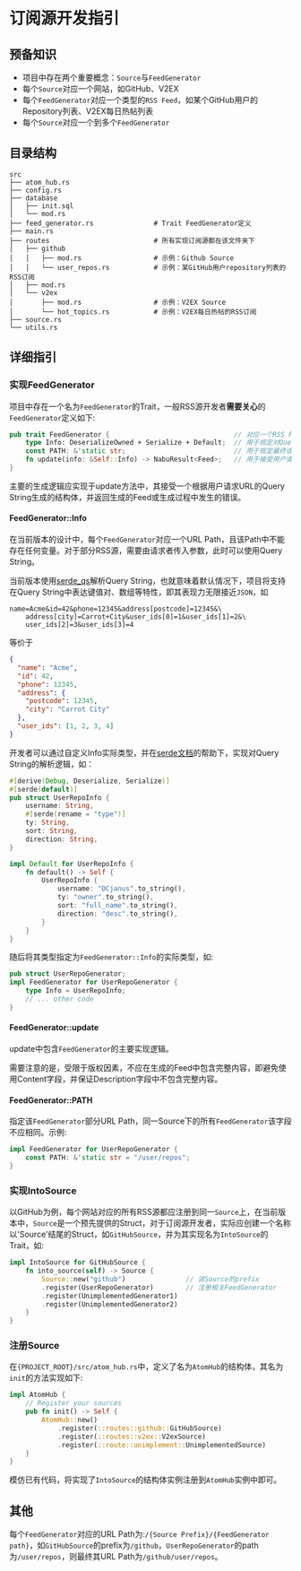# 订阅源开发指引

## 预备知识

+ 项目中存在两个重要概念：`Source`与`FeedGenerator`
+ 每个`Source`对应一个网站，如GitHub、V2EX
+ 每个`FeedGenerator`对应一个类型的`RSS Feed`，如某个GitHub用户的Repository列表、V2EX每日热帖列表
+ 每个`Source`对应一个到多个`FeedGenerator`

## 目录结构

```text                      
src
├── atom_hub.rs
├── config.rs
├── database
│   ├── init.sql
│   └── mod.rs
├── feed_generator.rs               # Trait FeedGenerator定义
├── main.rs
├── routes                          # 所有实现订阅源都在该文件夹下
│   ├── github                      
│   │   ├── mod.rs                  # 示例：Github Source
│   │   └── user_repos.rs           # 示例：某GitHub用户repository列表的RSS订阅
│   ├── mod.rs
│   └── v2ex
│       ├── mod.rs                  # 示例：V2EX Source
│       └── hot_topics.rs           # 示例：V2EX每日热帖的RSS订阅
├── source.rs
└── utils.rs
```

## 详细指引

### 实现FeedGenerator

项目中存在一个名为`FeedGenerator`的Trait，一般RSS源开发者**需要关心**的`FeedGenerator`定义如下:

```rust
pub trait FeedGenerator {                               // 对应一个RSS Feed
    type Info: DeserializeOwned + Serialize + Default;  // 用于规定对Query String的解析方式
    const PATH: &'static str;                           // 用于规定最终该RSS Feed的URL path 
    fn update(info: &Self::Info) -> NabuResult<Feed>;   // 用于接受用户请求、生成对应RSS Feed
}
```

主要的生成逻辑应实现于update方法中，其接受一个根据用户请求URL的Query String生成的结构体，并返回生成的Feed或生成过程中发生的错误。

#### FeedGenerator::Info

在当前版本的设计中，每个`FeedGenerator`对应一个URL Path，且该Path中不能存在任何变量。对于部分RSS源，需要由请求者传入参数，此时可以使用Query String。

当前版本使用[serde_qs](https://crates.io/crates/serde_qs)解析Query String，也就意味着默认情况下，项目将支持在Query String中表达键值对、数组等特性，即其表现力无限接近`JSON`，如

```text
name=Acme&id=42&phone=12345&address[postcode]=12345&\
    address[city]=Carrot+City&user_ids[0]=1&user_ids[1]=2&\
    user_ids[2]=3&user_ids[3]=4
```

等价于

```json
{
  "name": "Acme",
  "id": 42,
  "phone": 12345,
  "address": {
    "postcode": 12345,
    "city": "Carrot City"
  },
  "user_ids": [1, 2, 3, 4]
}
```

开发者可以通过自定义Info实际类型，并在[serde文档](https://serde.rs/)的帮助下，实现对Query String的解析逻辑，如：

```rust
#[derive(Debug, Deserialize, Serialize)]
#[serde(default)]
pub struct UserRepoInfo {
    username: String,
    #[serde(rename = "type")]
    ty: String,
    sort: String,
    direction: String,
}

impl Default for UserRepoInfo {
    fn default() -> Self {
        UserRepoInfo {
            username: "DCjanus".to_string(),
            ty: "owner".to_string(),
            sort: "full_name".to_string(),
            direction: "desc".to_string(),
        }
    }
}
```

随后将其类型指定为`FeedGenerator::Info`的实际类型，如:

```rust
pub struct UserRepoGenerator;
impl FeedGenerator for UserRepoGenerator {
    type Info = UserRepoInfo;
    // ... other code
}
```

#### FeedGenerator::update

update中包含`FeedGenerator`的主要实现逻辑。

需要注意的是，受限于版权因素，不应在生成的Feed中包含完整内容，即避免使用Content字段，并保证Description字段中不包含完整内容。

#### FeedGenerator::PATH

指定该`FeedGenerator`部分URL Path，同一Source下的所有`FeedGenerator`该字段不应相同。示例:

```rust
impl FeedGenerator for UserRepoGenerator {
    const PATH: &'static str = "/user/repos";
}
```

### 实现IntoSource

以GitHub为例，每个网站对应的所有RSS源都应注册到同一`Source`上，在当前版本中，`Source`是一个预先提供的Struct，对于订阅源开发者，实际应创建一个名称以'Source'结尾的Struct，如`GitHubSource`，并为其实现名为`IntoSource`的Trait，如:

```rust
impl IntoSource for GitHubSource {
    fn into_source(self) -> Source {
        Source::new("github")               // 该Source的prefix
        .register(UserRepoGenerator)        // 注册相关FeedGenerator 
        .register(UnimplementedGenerator1)
        .register(UnimplementedGenerator2)
    }
}
```

### 注册Source

在`{PROJECT_ROOT}/src/atom_hub.rs`中，定义了名为`AtomHub`的结构体，其名为`init`的方法实现如下:

```rust
impl AtomHub {
    // Register your sources
    pub fn init() -> Self {
        AtomHub::new()
            .register(::routes::github::GitHubSource)
            .register(::routes::v2ex::V2exSource)
            .register(::route::unimplement::UnimplementedSource)
    }
}
```

模仿已有代码，将实现了`IntoSource`的结构体实例注册到`AtomHub`实例中即可。

## 其他

每个`FeedGenerator`对应的URL Path为:`/{Source Prefix}/{FeedGenerator path}`，如`GitHubSource`的prefix为`/github`，`UserRepoGenerator`的path为`/user/repos`，则最终其URL Path为`/github/user/repos`。
